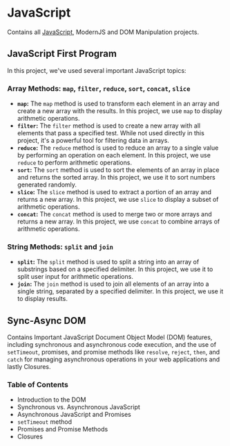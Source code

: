 # JavaScript
Contains all [JavaScript](https://developer.mozilla.org/en-US/docs/Web/JavaScript), ModernJS and DOM Manipulation projects.

## JavaScript First Program
In this project, we've used several important JavaScript topics:

### Array Methods: `map`, `filter`, `reduce`, `sort`, `concat`, `slice`
- **`map`:** The `map` method is used to transform each element in an array and create a new array with the results. In this project, we use `map` to display arithmetic operations.
- **`filter`:** The `filter` method is used to create a new array with all elements that pass a specified test. While not used directly in this project, it's a powerful tool for filtering data in arrays.
- **`reduce`:** The `reduce` method is used to reduce an array to a single value by performing an operation on each element. In this project, we use `reduce` to perform arithmetic operations.
- **`sort`:** The `sort` method is used to sort the elements of an array in place and returns the sorted array. In this project, we use it to sort numbers generated randomly.
- **`slice`:** The `slice` method is used to extract a portion of an array and returns a new array. In this project, we use `slice` to display a subset of arithmetic operations.
- **`concat`:** The `concat` method is used to merge two or more arrays and returns a new array. In this project, we use `concat` to combine arrays of arithmetic operations.

### String Methods: `split` and `join`
- **`split`:** The `split` method is used to split a string into an array of substrings based on a specified delimiter. In this project, we use it to split user input for arithmetic operations.
- **`join`:** The `join` method is used to join all elements of an array into a single string, separated by a specified delimiter. In this project, we use it to display results.

## Sync-Async DOM
Contains Important JavaScript Document Object Model (DOM) features, including synchronous and asynchronous code execution, and the use of `setTimeout`, promises, and promise methods like `resolve`, `reject`, `then`, and `catch` for managing asynchronous operations in your web applications and lastly Closures.

### Table of Contents
- Introduction to the DOM
- Synchronous vs. Asynchronous JavaScript
- Asynchronous JavaScript and Promises
- `setTimeout` method
- Promises and Promise Methods
- Closures

